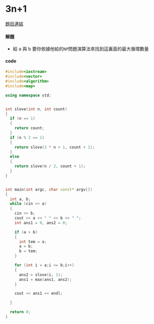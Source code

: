 # 3n+1

[題目連結](https://www.udebug.com/UVa/100)


#### 解題
* 給 a 與 b 要你依據他給的`NP`問題演算法來找到這裏面的最大循環數量

#### code 


```cpp
#include<iostream>
#include<vector>
#include<algorithm>
#include<map>

using namespace std;


int slove(int n, int count)
{
  if (n == 1)
  {
    return count;
  }
  if (n % 2 == 1)
  {
    return slove(3 * n + 1, count + 1);
  }
  else
  {
    return slove(n / 2, count + 1);
  }
}


int main(int argc, char const* argv[])
{
  int a, b;
  while (cin >> a)
  {
    cin >> b;
    cout << a << " " << b << " ";
    int ans1 = 0, ans2 = 0;

    if (a > b)
    {
      int tem = a;
      a = b;
      b = tem;
    }

    for (int i = a;i <= b;i++)
    {
      ans2 = slove(i, 1);
      ans1 = max(ans1, ans2);
    }

    cout << ans1 << endl;

  }

  return 0;
}
```
